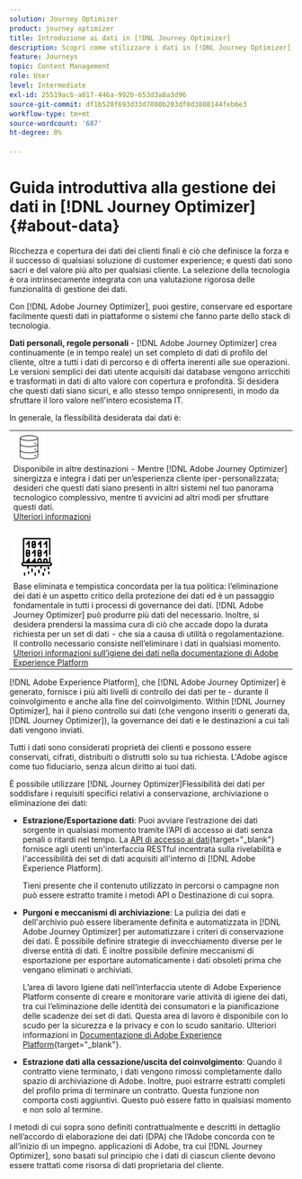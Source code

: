 ```yaml
---
solution: Journey Optimizer
product: journey optimizer
title: Introduzione ai dati in [!DNL Journey Optimizer]
description: Scopri come utilizzare i dati in [!DNL Journey Optimizer]
feature: Journeys
topic: Content Management
role: User
level: Intermediate
exl-id: 25519acb-a017-446a-992b-653d3a8a3d96
source-git-commit: df1b520f693d33d7080b203df0d3808144feb6e3
workflow-type: tm+mt
source-wordcount: '687'
ht-degree: 0%

---
```


# Guida introduttiva alla gestione dei dati in [!DNL Journey Optimizer] {#about-data}

Ricchezza e copertura dei dati dei clienti finali è ciò che definisce la forza e il successo di qualsiasi soluzione di customer experience; e questi dati sono sacri e del valore più alto per qualsiasi cliente. La selezione della tecnologia è ora intrinsecamente integrata con una valutazione rigorosa delle funzionalità di gestione dei dati.

Con [!DNL Adobe Journey Optimizer], puoi gestire, conservare ed esportare facilmente questi dati in piattaforme o sistemi che fanno parte dello stack di tecnologia.

**Dati personali, regole personali** - [!DNL Adobe Journey Optimizer] crea continuamente (e in tempo reale) un set completo di dati di profilo del cliente, oltre a tutti i dati di percorso e di offerta inerenti alle sue operazioni. Le versioni semplici dei dati utente acquisiti dai database vengono arricchiti e trasformati in dati di alto valore con copertura e profondità. Si desidera che questi dati siano sicuri, e allo stesso tempo onnipresenti, in modo da sfruttare il loro valore nell&#39;intero ecosistema IT.

In generale, la flessibilità desiderata dai dati è:


<table style="table-layout:fixed">
<tr style="border: 0;">
  <td>
    <div><img alt="destinazioni" src="assets/do-not-localize/dest.png" /> 
    <br>Disponibile in altre destinazioni - Mentre [!DNL Adobe Journey Optimizer] sinergizza e integra i dati per un’esperienza cliente iper-personalizzata; desideri che questi dati siano presenti in altri sistemi nel tuo panorama tecnologico complessivo, mentre ti avvicini ad altri modi per sfruttare questi dati.
    <div>
     <a href="../start/ajo-integrations.md">Ulteriori informazioni</a></div>
    </div>
    <br>
  </td>
</tr>
  <!--td>
    <div><img alt="retention" src="assets/do-not-localize/retention.png" />  
    <br>Retained for a stipulated duration – Industry or regional regulations (such as GDPR or CCPA) or internal data governance policies stipulate how long or how short a duration, data needs to be maintained or archived in Adobe Experience Platform Data Lake. <a href="../privacy/get-started-privacy.md">Learn more</a></div>
  </td-->
</tr>
<tr style="border: 0;">
  <td>
    <div><img alt="policy" src="assets/do-not-localize/policy.png" /> 
    <br>Base eliminata e tempistica concordata per la tua politica: l’eliminazione dei dati è un aspetto critico della protezione dei dati ed è un passaggio fondamentale in tutti i processi di governance dei dati. [!DNL Adobe Journey Optimizer] può produrre più dati del necessario. Inoltre, si desidera prendersi la massima cura di ciò che accade dopo la durata richiesta per un set di dati - che sia a causa di utilità o regolamentazione. Il controllo necessario consiste nell’eliminare i dati in qualsiasi momento. <a href="https://experienceleague.adobe.com/docs/experience-platform/hygiene/ui/overview.html">Ulteriori informazioni sull’igiene dei dati nella documentazione di Adobe Experience Platform</a></div>
  </td>
</tr>
</table>

[!DNL Adobe Experience Platform], che [!DNL Adobe Journey Optimizer] è generato, fornisce i più alti livelli di controllo dei dati per te - durante il coinvolgimento e anche alla fine del coinvolgimento. Within [!DNL Journey Optimizer], hai il pieno controllo sui dati (che vengono inseriti o generati da, [!DNL Journey Optimizer]), la governance dei dati e le destinazioni a cui tali dati vengono inviati.

Tutti i dati sono considerati proprietà dei clienti e possono essere conservati, cifrati, distribuiti o distrutti solo su tua richiesta. L&#39;Adobe agisce come tuo fiduciario, senza alcun diritto ai tuoi dati.

È possibile utilizzare [!DNL Journey Optimizer]Flessibilità dei dati per soddisfare i requisiti specifici relativi a conservazione, archiviazione o eliminazione dei dati:

* **Estrazione/Esportazione dati**: Puoi avviare l’estrazione dei dati sorgente in qualsiasi momento tramite l’API di accesso ai dati senza penali o ritardi nel tempo. La [API di accesso ai dati](https://experienceleague.adobe.com/docs/experience-platform/data-access/api.html){target=&quot;_blank&quot;} fornisce agli utenti un&#39;interfaccia RESTful incentrata sulla rivelabilità e l&#39;accessibilità dei set di dati acquisiti all&#39;interno di [!DNL Adobe Experience Platform]. <!--In the future (on roadmap), you can use file-based destinations to export and migrate log data from Adobe Journey Optimizer. -->

   Tieni presente che il contenuto utilizzato in percorsi o campagne non può essere estratto tramite i metodi API o Destinazione di cui sopra.

<!--
* **Profile Service Data Retention**: For Behavioral and Time series data appended to any Profile, you may choose to use Journey Optimizer’s default setting of retaining this data for up to 30 days from the date of its addition to a Profile, or until an alternative time-period selected by the you. The time that Adobe keeps this data varies from contract to contract, and is outlined in an organization’s data retention policy.

  Learn more about Experience Event expirations in [Adobe Experience Platform documentation](https://experienceleague.adobe.com/docs/experience-platform/profile/event-expirations.html){target="_blank"}.
-->

* **Purgoni e meccanismi di archiviazione**: La pulizia dei dati e dell&#39;archivio può essere liberamente definita e automatizzata in [!DNL Adobe Journey Optimizer] per automatizzare i criteri di conservazione dei dati. È possibile definire strategie di invecchiamento diverse per le diverse entità di dati. È inoltre possibile definire meccanismi di esportazione per esportare automaticamente i dati obsoleti prima che vengano eliminati o archiviati.

   L’area di lavoro Igiene dati nell’interfaccia utente di Adobe Experience Platform consente di creare e monitorare varie attività di igiene dei dati, tra cui l’eliminazione delle identità dei consumatori e la pianificazione delle scadenze dei set di dati. Questa area di lavoro è disponibile con lo scudo per la sicurezza e la privacy e con lo scudo sanitario. Ulteriori informazioni in [Documentazione di Adobe Experience Platform](https://experienceleague.adobe.com/docs/experience-platform/hygiene/ui/overview.html){target=&quot;_blank&quot;}.

<!--
* **Data Lake and Deletions**: Customer Data stored in the Data Lake can be retained by Journey Optimizer:
    
    * for 7 days to facilitate the onboarding of Customer Data into the Profile Services, after which it may be permanently deleted, or
    * until chosen to be deleted by you

-->

* **Estrazione dati alla cessazione/uscita del coinvolgimento**: Quando il contratto viene terminato, i dati vengono rimossi completamente dallo spazio di archiviazione di Adobe. Inoltre, puoi estrarre estratti completi del profilo prima di terminare un contratto. Questa funzione non comporta costi aggiuntivi. Questo può essere fatto in qualsiasi momento e non solo al termine.

I metodi di cui sopra sono definiti contrattualmente e descritti in dettaglio nell’accordo di elaborazione dei dati (DPA) che l’Adobe concorda con te all’inizio di un impegno. applicazioni di Adobe, tra cui [!DNL Journey Optimizer], sono basati sul principio che i dati di ciascun cliente devono essere trattati come risorsa di dati proprietaria del cliente.
